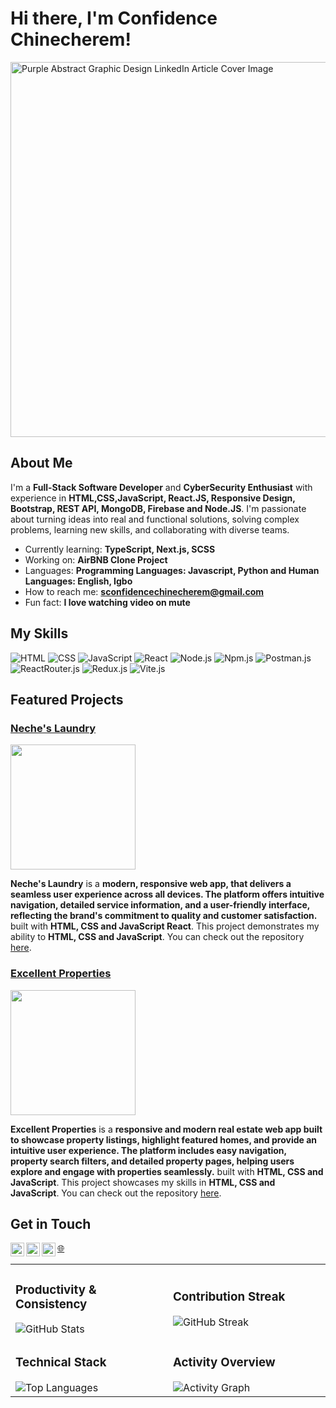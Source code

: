 # Hi there, I'm Confidence Chinecherem! 
<img width="2000" height="600" alt="Purple Abstract Graphic Design LinkedIn Article Cover Image" src="https://github.com/user-attachments/assets/c9ad9daa-d9cf-423f-9e77-272d348b5170" />



## About Me 


I'm a **Full-Stack Software Developer** and **CyberSecurity Enthusiast**  with experience in **HTML,CSS,JavaScript, React.JS, Responsive Design, Bootstrap, REST API, MongoDB, Firebase and Node.JS**. I'm passionate about turning ideas into real and functional solutions, solving complex problems, learning new skills, and collaborating with diverse teams.

- Currently learning: **TypeScript, Next.js, SCSS**
- Working on: **AirBNB Clone Project**
- Languages: **Programming Languages: Javascript, Python and Human Languages: English, Igbo**
- How to reach me: **sconfidencechinecherem@gmail.com**
- Fun fact: **I love watching video on mute**

## My Skills 

![HTML](https://img.shields.io/badge/-HTML-E34F26?style=flat-square&logo=html5&logoColor=white)
![CSS](https://img.shields.io/badge/-CSS-1572B6?style=flat-square&logo=css3&logoColor=white)
![JavaScript](https://img.shields.io/badge/-JavaScript-F7DF1E?style=flat-square&logo=javascript&logoColor=black)
![React](https://img.shields.io/badge/-React-61DAFB?style=flat-square&logo=react&logoColor=black)
![Node.js](https://img.shields.io/badge/-Node.js-339933?style=flat-square&logo=node.js&logoColor=white)
![Npm.js](https://img.shields.io/badge/npm-CB3837?style=for-the-badge&logo=npm&logoColor=white)
![Postman.js](https://img.shields.io/badge/Postman-FF6C37?style=for-the-badge&logo=Postman&logoColor=white)
![ReactRouter.js](https://img.shields.io/badge/React_Router-CA4245?style=for-the-badge&logo=react-router&logoColor=white)
![Redux.js](https://img.shields.io/badge/Redux-593D88?style=for-the-badge&logo=redux&logoColor=white)
![Vite.js](https://img.shields.io/badge/Vite-B73BFE?style=for-the-badge&logo=vite&logoColor=FFD62E)


## Featured Projects

### [Neche's Laundry](https://neches-laundry.netlify.app/)

<img src="https://confidencechinecherem.com/portfolio/static/media/nechelaundry.a1033603be6f8ed2deb2.png" height="200" width="200"/>

**Neche's Laundry** is a **modern, responsive web app, that delivers a seamless user experience across all devices. The platform offers intuitive navigation, detailed service information, and a user-friendly interface, reflecting the brand's commitment to quality and customer satisfaction.** built with **HTML, CSS and JavaScript
React**. This project demonstrates my ability to **HTML, CSS and JavaScript**. You can check out the repository [here](https://github.com/sundayconfidencechinecherem/Laundry-App).

### [Excellent Properties](https://excellent-properties.netlify.app/)

<img src="https://confidencechinecherem.com/portfolio/static/media/excellentproperties.64056ca7ebf92de6750c.png" height="200" width="200"/>

**Excellent Properties** is a **responsive and modern real estate web app built to showcase property listings, highlight featured homes, and provide an intuitive user experience. The platform includes easy navigation, property search filters, and detailed property pages, helping users explore and engage with properties seamlessly.** built with **HTML, CSS and JavaScript**. This project showcases my skills in **HTML, CSS and JavaScript**. You can check out the repository [here](https://github.com/sundayconfidencechinecherem/Excellent-Properties).

## Get in Touch

<a href="https://confidencechinecherem.com/portfolio/">🌐</a>
<img align="left" alt="confidencechinecherem | YouTube" width="22px" src="https://cdn.jsdelivr.net/npm/simple-icons@v3/icons/youtube.svg" />
<img align="left" alt="confidencechinecherem | Twitter" width="22px" src="https://cdn.jsdelivr.net/npm/simple-icons@v3/icons/twitter.svg" />
<img align="left" alt="confidencechinecherem | LinkedIn" width="22px" src="https://cdn.jsdelivr.net/npm/simple-icons@v3/icons/linkedin.svg" />




<table> 
      <tr> 
            <td width="50%"> 
                  <h3>Productivity & Consistency</h3> 
      <img src="https://github-readme-stats.vercel.app/api?username=sundayconfidencechinecherem&show_icons=true&theme=radical" alt="GitHub Stats" /> </td> <td width="50%"> 
            <h3>Contribution Streak</h3> 
            <img src="https://streak-stats.demolab.com/?user=sundayconfidencechinecherem&theme=radical&hide_border=true&fire=DD2727&currStreakLabel=DD2727" alt="GitHub Streak" /> </td> </tr> 
      <tr> 
            <td width="50%"> 
                  <h3>Technical Stack</h3> 
                  <img src="https://github-readme-stats.vercel.app/api/top-langs/?username=sundayconfidencechinecherem&layout=compact&theme=radical&hide_border=true&langs_count=6" alt="Top Languages" /> </td> <td width="50%"> <h3>Activity Overview</h3> <img src="https://github-readme-activity-graph.vercel.app/graph?username=sundayconfidencechinecherem&theme=github&hide_border=true&area=true" alt="Activity Graph" /> </td> </tr> </table>

                  
